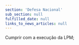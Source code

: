 ```yaml
---
section: 'Defesa Nacional'
sub_section: null
fulfilled_date: null
links_to_news_articles: null
---
```


Cumprir com a execução da LPM;